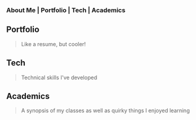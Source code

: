 ### About Me    |   Portfolio    |   Tech   |   Academics














## Portfolio
> Like a resume, but cooler!

## Tech 
> Technical skills I've developed

## Academics
> A synopsis of my classes as well as quirky things I enjoyed learning 

